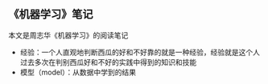 ## 《机器学习》笔记
本文是周志华《机器学习》的阅读笔记
- 经验：一个人直观地判断西瓜的好和不好靠的就是一种经验，经验就是这个人过去多次在判别西瓜好和不好的实践中得到的知识和技能
- 模型（model）：从数据中学到的结果